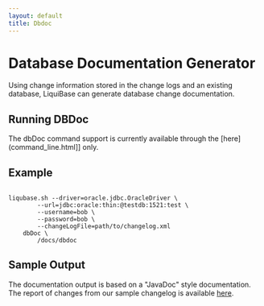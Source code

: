```yaml
---
layout: default
title: Dbdoc
---
```


# Database Documentation Generator #

Using change information stored in the change logs and an existing database, LiquiBase can generate database change documentation.

## Running DBDoc ##

The dbDoc command support is currently available through the [here](command_line.html]] only.


## Example ##

<code>
liqubase.sh --driver=oracle.jdbc.OracleDriver \
        --url=jdbc:oracle:thin:@testdb:1521:test \
        --username=bob \
        --password=bob \
        --changeLogFile=path/to/changelog.xml
    dbDoc \
        /docs/dbdoc
</code>


## Sample Output ##

The documentation output is based on a "JavaDoc" style documentation. The report of changes from our sample changelog is available [here](http://www.liquibase.org/dbdoc/index.html).
